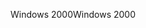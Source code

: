 <span data-ttu-id="d016b-101">Windows 2000</span><span class="sxs-lookup"><span data-stu-id="d016b-101">Windows 2000</span></span>